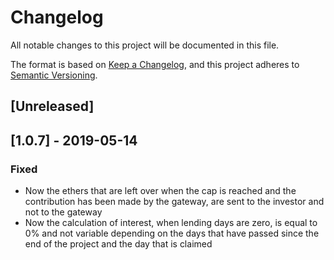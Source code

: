 # Changelog
All notable changes to this project will be documented in this file.

The format is based on [Keep a Changelog](https://keepachangelog.com/en/1.0.0/),
and this project adheres to [Semantic Versioning](https://semver.org/spec/v2.0.0.html).

## [Unreleased]

## [1.0.7] - 2019-05-14
### Fixed
- Now the ethers that are left over when the cap is reached and the contribution
has been made by the gateway, are sent to the investor and not to the gateway
- Now the calculation of interest, when lending days are zero, is equal to 0%
and not variable depending on the days that have passed since the end of the
project and the day that is claimed
